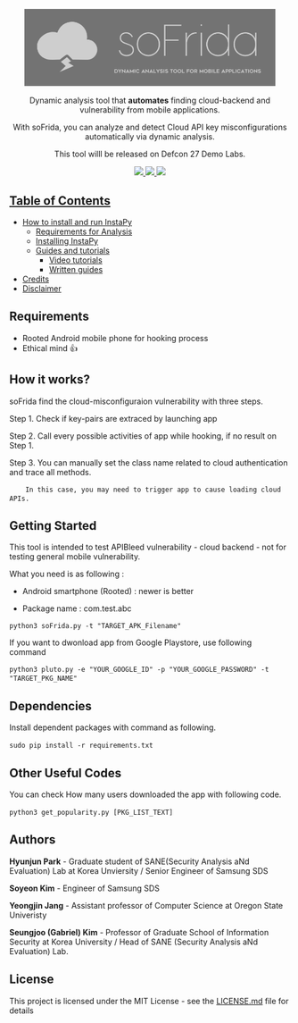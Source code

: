 
<p align="center">
  <img src="static/soFrida_Logo.png" width="450">
  <p align="center">Dynamic analysis tool that <b>automates</b> finding cloud-backend and vulnerability from mobile applications.<p>
 <p align="center"> With soFrida, you can analyze and detect Cloud API key misconfigurations automatically via dynamic analysis.<P>
<p align="center">This tool willl be released on Defcon 27 Demo Labs.<P>
  <p align="center">
    <a href="">
      <img src="https://img.shields.io/badge/license-GPLv3-blue.svg" />
    </a>
    <a href="https://github.com/SeleniumHQ/selenium">
      <img src="https://img.shields.io/badge/built%20with-Selenium-yellow.svg" />
    </a>
    <a href="https://www.python.org/">
    	<img src="https://img.shields.io/badge/built%20with-Python3-red.svg" />
  </p>
</p>


## Table of Contents
- [How to install and run InstaPy](#installation)
  * [Requirements for Analysis](#requirements)
  * [Installing InstaPy](#installation)
  * [Guides and tutorials](#guides)
    * [Video tutorials](#video-tutorials)
    * [Written guides](#written-guides)
- [Credits](#credits)
- [Disclaimer](#disclaimer)

## Requirements
* Rooted Android mobile phone for hooking process
* Ethical mind 👍

## How it works?

soFrida find the cloud-misconfiguraion vulnerability with three steps.

Step 1. Check if key-pairs are extraced by launching app

Step 2. Call every possible activities of app while hooking, if no result on Step 1.

Step 3. You can manually set the class name related to cloud authentication and trace all methods.
        
        In this case, you may need to trigger app to cause loading cloud APIs.

## Getting Started

This tool is intended to test APIBleed vulnerability - cloud backend - not for testing general mobile vulnerability.

What you need is as following :

* Android smartphone (Rooted) : newer is better

* Package name : com.test.abc

```
python3 soFrida.py -t "TARGET_APK_Filename"
```

If you want to dwonload app from Google Playstore, use following command

```
python3 pluto.py -e "YOUR_GOOGLE_ID" -p "YOUR_GOOGLE_PASSWORD" -t "TARGET_PKG_NAME"
```

## Dependencies

Install dependent packages with command as following.

```sudo pip install -r requirements.txt```

## Other Useful Codes

You can check How many users downloaded the app with following code.

```python3 get_popularity.py [PKG_LIST_TEXT] ```


## Authors

**Hyunjun Park** - Graduate student of SANE(Security Analysis aNd Evaluation) Lab at Korea Unviersity / Senior Engineer of Samsung SDS

**Soyeon Kim** - Engineer of Samsung SDS

**Yeongjin Jang** - Assistant professor of Computer Science at Oregon State Univeristy

**Seungjoo (Gabriel) Kim** - Professor of Graduate School of Information Security at Korea University /  Head of SANE (Security Analysis aNd Evaluation) Lab.

## License

This project is licensed under the MIT License - see the [LICENSE.md](LICENSE.md) file for details
